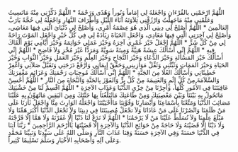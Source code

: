 اللَّهُمَّ ارْحَمْنِي بالقُرْءَانِ وَاجْعَلهُ لِي إِمَاماً وَنُوراً وَهُدًى وَرَحْمَةً *
اللَّهُمَّ ذَكِّرْنِي مِنْهُ مَانَسِيتُ وَعَلِّمْنِي مِنْهُ مَاجَهِلْتُ وَارْزُقْنِي تِلاَوَتَهُ آنَاءَ اللَّيْلِ وَأَطْرَافَ النَّهَارِ وَاجْعَلْهُ لِي حُجَّةً يَارَبَّ العَالَمِينَ *
اللَّهُمَّ أَصْلِحْ لِي دِينِي الَّذِي هُوَ عِصْمَةُ أَمْرِي، وَأَصْلِحْ لِي دُنْيَايَ الَّتِي فِيهَا مَعَاشِي، وَأَصْلِحْ لِي آخِرَتِي الَّتِي فِيهَا مَعَادِي، وَاجْعَلِ الحَيَاةَ زِيَادَةً لِي فِي كُلِّ خَيْرٍ وَاجْعَلِ المَوْتَ رَاحَةً لِي مِنْ كُلِّ شَرٍّ *
اللَّهُمَّ اجْعَلْ خَيْرَ عُمْرِي آخِرَهُ وَخَيْرَ عَمَلِي خَوَاتِمَهُ وَخَيْرَ أَيَّامِي يَوْمَ أَلْقَاكَ فِيهِ * اللَّهُمَّ  إِنِّي أَسْأَلُكَ عِيشَةً هَنِيَّةً وَمِيتَةً سَوِيَّةً وَمَرَدًّا غَيْرَ مُخْزٍ وَلاَ فَاضِحٍ * اللَّهُمَّ  إِنِّي أَسْأَلُكَ خَيْرَ المَسْأَلةِ وَخَيْرَ الدُّعَاءِ وَخَيْرَ النَّجَاحِ وَخَيْرَ العِلْمِ وَخَيْرَ العَمَلِ وَخَيْرَ الثَّوَابِ وَخَيْرَ الحَيَاةِ وَخيْرَ المَمَاتِ وَثَبِّتْنِي وَثَقِّلْ مَوَازِينِي وَحَقِّقْ إِيمَانِي وَارْفَعْ دَرَجَتِي وَتَقَبَّلْ صَلاَتِي وَاغْفِرْ خَطِيئَاتِي وَأَسْأَلُكَ العُلَا مِنَ الجَنَّةِ *
اللَّهُمَّ إِنِّي أَسْأَلُكَ مُوجِبَاتِ رَحْمَتِكَ وَعَزَائِمِ مَغْفِرَتِكَ وَالسَّلاَمَةَ مِنْ كُلِّ إِثْمٍ وَالغَنِيمَةَ مِنْ كُلِّ بِرٍّ وَالفَوْزَ بِالجَنَّةِ وَالنَّجَاةَ مِنَ النَّارِ *
اللَّهُمَّ أَحْسِنْ عَاقِبَتَنَا فِي الأُمُورِ كُلِّهَا، وَأجِرْنَا مِنْ خِزْيِ الدُّنْيَا وَعَذَابِ الآخِرَةِ *
اللَّهُمَّ اقْسِمْ لَنَا مِنْ خَشْيَتِكَ مَاتَحُولُ بِهِ بَيْنَنَا وَبَيْنَ مَعْصِيَتِكَ وَمِنْ طَاعَتِكَ مَاتُبَلِّغُنَا بِهَا جَنَّتَكَ وَمِنَ اليَقِينِ مَاتُهَوِّنُ بِهِ عَلَيْنَا مَصَائِبَ الدُّنْيَا وَمَتِّعْنَا بِأَسْمَاعِنَا وَأَبْصَارِنَا وَقُوَّتِنَا مَاأَحْيَيْتَنَا وَاجْعَلْهُ الوَارِثَ مِنَّا وَاجْعَلْ ثَأْرَنَا عَلَى مَنْ ظَلَمَنَا وَانْصُرْنَا عَلَى مَنْ عَادَانَا وَلاَ تجْعَلْ مُصِيبَتَنَا فِي دِينِنَا وَلاَ تَجْعَلِ الدُّنْيَا أَكْبَرَ هَمِّنَا وَلَا مَبْلَغَ عِلْمِنَا وَلاَ تُسَلِّطْ عَلَيْنَا مَنْ لَا يَرْحَمُنَا *
اللَّهُمَّ لَا تَدَعْ لَنَا ذَنْبًا إِلَّا غَفَرْتَهُ وَلَا هَمَّا إِلَّا فَرَّجْتَهُ وَلَا دَيْنًا إِلَّا قَضَيْتَهُ وَلَا حَاجَةً مِنْ حَوَائِجِ الدُّنْيَا وَالآخِرَةِ إِلَّا قَضَيْتَهَا يَاأَرْحَمَ الرَّاحِمِينَ *
رَبَّنَا آتِنَا فِي الدُّنْيَا حَسَنَةً وَفِي الآخِرَةِ حَسَنَةً وَقِنَا عَذَابَ النَّارِ وَصَلَّى اللهُ عَلَى سَيِّدِنَا وَنَبِيِّنَا مُحَمَّدٍ وَعَلَى آلِهِ وَأَصْحَابِهِ الأَخْيَارِ وَسَلَّمَ تَسْلِيمًا كَثِيراً.
